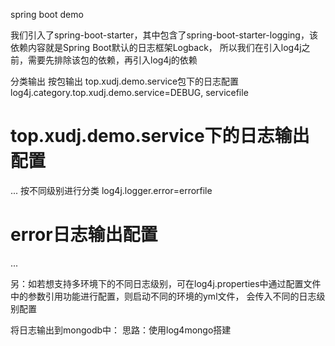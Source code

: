spring boot demo

我们引入了spring-boot-starter，其中包含了spring-boot-starter-logging，该依赖内容就是Spring Boot默认的日志框架Logback，
所以我们在引入log4j之前，需要先排除该包的依赖，再引入log4j的依赖

分类输出
    按包输出
top.xudj.demo.service包下的日志配置
log4j.category.top.xudj.demo.service=DEBUG, servicefile
# top.xudj.demo.service下的日志输出配置
...
    按不同级别进行分类
log4j.logger.error=errorfile
# error日志输出配置
...


另：如若想支持多环境下的不同日志级别，可在log4j.properties中通过配置文件中的参数引用功能进行配置，则启动不同的环境的yml文件，
会传入不同的日志级别配置


将日志输出到mongodb中：
思路：使用log4mongo搭建
